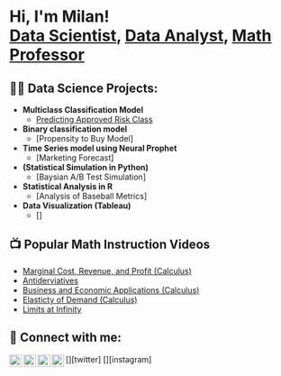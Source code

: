 <h1>Hi, I'm Milan! <br/><a href="https://github.com/joshmadakor1">Data Scientist</a>, <a href="https://www.linkedin.com/in/milan-sherman/">Data Analyst</a>, <a href="https://www.youtube.com/@milansherman/videos">Math Professor</a></h1>

<h2>👨‍💻 Data Science Projects:</h2>

- <b> Multiclass Classification Model</b>
  - [Predicting Approved Risk Class](https://github.com/milansherman-usa/Multiclass-Classification-Model/edit/main/README.md)
- <b> Binary classification model</b>
  - [Propensity to Buy Model]
- <b>Time Series model using Neural Prophet</b>
  - [Marketing Forecast]
- <b> (Statistical Simulation in Python)</b>
  - [Baysian A/B Test Simulation]
- <b>Statistical Analysis in R</b>
  - [Analysis of Baseball Metrics]
- <b>Data Visualization (Tableau)</b>
  - []

<h2>📺 Popular Math Instruction Videos</h2>

- [Marginal Cost, Revenue, and Profit (Calculus)](https://www.youtube.com/watch?v=IB-2Umkiok8&t=6s)
- [Antiderviatives](https://www.youtube.com/watch?v=yWpt-4fDYOs&t=66s)
- [Business and Economic Applications (Calculus)](https://www.youtube.com/watch?v=Oclk4xynJVs&t=69s)
- [Elasticty of Demand (Calculus)](https://www.youtube.com/watch?v=sSsNxtYVeOI&t=778s)
- [Limits at Infinity](https://www.youtube.com/watch?v=8TpzAPWkvnw)

<h2> 🤳 Connect with me:</h2>

[<img align="left" alt="JoshMadakor | YouTube" width="22px" src="https://cdn.jsdelivr.net/npm/simple-icons@v3/icons/youtube.svg" />][youtube]
[<img align="left" alt="JoshMadakor | Twitter" width="22px" src="https://cdn.jsdelivr.net/npm/simple-icons@v3/icons/twitter.svg" />][twitter]
[<img align="left" alt="JoshMadakor | LinkedIn" width="22px" src="https://cdn.jsdelivr.net/npm/simple-icons@v3/icons/linkedin.svg" />][linkedin]
[<img align="left" alt="JoshMadakor | Instagram" width="22px" src="https://cdn.jsdelivr.net/npm/simple-icons@v3/icons/instagram.svg" />][instagram]


[youtube]: https://www.youtube.com/@milansherman/videos
[linkedin]: https://www.linkedin.com/in/milan-sherman/

<!--
**joshmadakor1/joshmadakor1** is a ✨ _special_ ✨ repository because its `README.md` (this file) appears on your GitHub profile.

Here are some ideas to get you started:

- 🔭 I’m currently working on ...
- 🌱 I’m currently learning ...
- 👯 I’m looking to collaborate on ...
- 🤔 I’m looking for help with ...
- 💬 Ask me about ...
- 📫 How to reach me: ...
- 😄 Pronouns: ...
- ⚡ Fun fact: ...
-->
